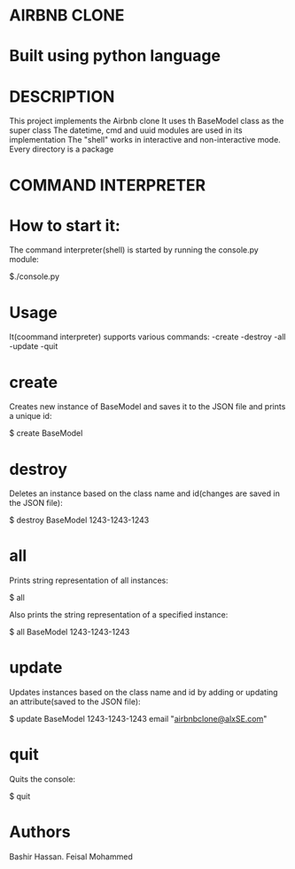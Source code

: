 # AIRBNB CLONE

# Built using python language

# DESCRIPTION

This project implements the Airbnb clone
It uses th BaseModel class as the super class
The datetime, cmd and uuid modules are used in its implementation
The "shell" works in interactive and non-interactive mode.
Every directory is a package

# COMMAND INTERPRETER

# How to start it:
 The command interpreter(shell) is started by running the console.py module:

 $./console.py

# Usage
 It(coommand interpreter) supports various commands:
-create
-destroy
-all
-update
-quit

# create 
 Creates new instance of BaseModel and saves it to the JSON file and prints a unique id:

$ create BaseModel

# destroy
 Deletes an instance based on the class name and id(changes are saved in the JSON file):

 $ destroy BaseModel 1243-1243-1243

# all
 Prints string representation of all instances:

 $ all

 Also prints the string representation of a specified instance:

 $ all BaseModel 1243-1243-1243

# update
 Updates instances based on the class name and id by adding or updating an attribute(saved to the JSON file):

 $ update BaseModel 1243-1243-1243 email "airbnbclone@alxSE.com"

# quit
 Quits the console:

 $ quit

# Authors
 Bashir Hassan.
 Feisal Mohammed


